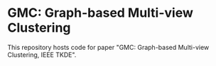 # GMC: Graph-based Multi-view Clustering

This repository hosts code for paper "GMC: Graph-based Multi-view Clustering, IEEE TKDE".

